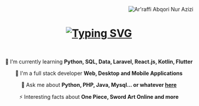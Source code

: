 <p align="right"> <img src="https://komarev.com/ghpvc/?username=robet31&label=Profile%20views&color=0e75b6&style=flat" alt="Ar'raffi Abqori Nur Azizi" /> </p>

<h1 align="center">
    <a href="https://git.io/typing-svg"><img src="https://readme-typing-svg.herokuapp.com?font=Fira+Code&weight=500&size=21&duration=4000&pause=1000&color=A9F72F&center=true&vCenter=true&width=500&height=70&lines=Hi+There!%F0%9F%91%8B;+I'm+Ar'raffi+Abqori+Nur+Azizi!" alt="Typing SVG" /></a>
</h1>

<br/>

<div align="center">

 🌱 I’m currently learning **Python, SQL, Data, Laravel, React.js, Kotlin, Flutter**

 🔭 I'm a full stack developer **Web, Desktop and Mobile Applications**

 💬 Ask me about **Python, PHP, Java, Mysql... or whatever [here](https://github.com/robet31)**

 ⚡ Interesting facts about **One Piece, Sword Art Online and more**

 </div>
